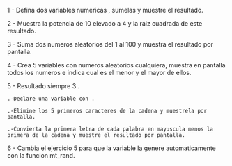 1 -  Defina dos variables numericas , sumelas y muestre el resultado.

2 - Muestra la potencia de 10 elevado a 4 y la raiz cuadrada de este resultado.

3 - Suma dos numeros aleatorios del 1 al 100 y muestra el resultado por pantalla. 

4 - Crea 5 variables con numeros aleatorios cualquiera, muestra en pantalla todos los numeros e indica cual es el menor y el mayor de ellos.

5 - Resultado siempre 3 . 
    
    .-Declare una variable con . 

    .-Elimine los 5 primeros caracteres de la cadena y muestrela por pantalla.

    .-Convierta la primera letra de cada palabra en mayuscula menos la primera de la cadena y muestre el resultado por pantalla. 
    

6 - Cambia el ejercicio 5 para que la variable la genere automaticamente con la funcion mt_rand.